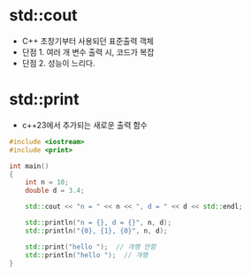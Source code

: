 <style>
r { color: Red }
o { color: Orange }
g { color: Green }
</style>


# std::cout
- C++ 초창기부터 사용되던 표준출력 객체
- 단점 1. 여러 개 변수 출력 시, 코드가 복잡
- 단점 2. 성능이 느리다.


# std::print
- c++23에서 추가되는 새로운 출력 함수


```C++
#include <iostream>
#include <print>

int main()
{
    int n = 10;
    double d = 3.4;

    std::cout << "n = " << n << ", d = " << d << std::endl;

    std::println("n = {}, d = {}", n, d);
    std::println("{0}, {1}, {0}", n, d);

    std::print("hello ");  // 개행 안함
    std::println("hello ");  // 개행
}
```
